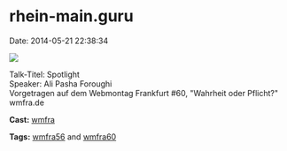 rhein-main.guru
===============

Date: 2014-05-21 22:38:34

[![](http://i.vimeocdn.com/video/476075595_200x150.jpg)](http://vimeo.com/96016580)

Talk-Titel: Spotlight\
Speaker: Ali Pasha Foroughi\
Vorgetragen auf dem Webmontag Frankfurt \#60, \"Wahrheit oder
Pflicht?\"\
wmfra.de

**Cast:** [wmfra](http://vimeo.com/wmfra)

**Tags:** [wmfra56](http://vimeo.com/tag:wmfra56) and
[wmfra60](http://vimeo.com/tag:wmfra60)
